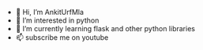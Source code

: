 - 👋 Hi, I’m AnkitUrfMla
- 👀 I’m interested in python
- 🌱 I’m currently learning flask and other python libraries
- 📫 subscribe me on youtube 
